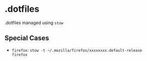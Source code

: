 # .dotfiles

.dotfiles managed using `stow`

## Special Cases
 - `firefox`: `stow -t ~/.mozilla/firefox/xxxxxxxx.default-release firefox`

